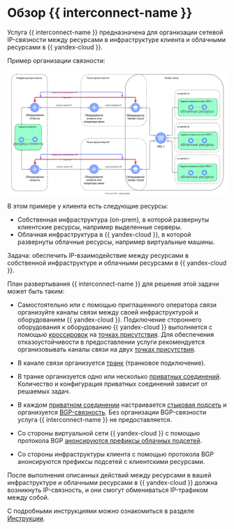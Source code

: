 # Обзор {{ interconnect-name }}

Услуга {{ interconnect-name }} предназначена для организации сетевой IP-связности между ресурсами в инфраструктуре клиента и облачными ресурсами в {{ yandex-cloud }}.  

Пример организации связности:


![interconnect](../../_assets/interconnect/interconnect.svg)



В этом примере у клиента есть следующие ресурсы:

* Собственная инфраструктура (on-prem), в которой развернуты клиентские ресурсы, например выделенные серверы.
* Облачная инфраструктура в {{ yandex-cloud }}, в которой развернуты облачные ресурсы, например виртуальные машины.

Задача: обеспечить IP-взаимодействие между ресурсами в собственной инфраструктуре и облачными ресурсами в {{ yandex-cloud }}.

План развертывания {{ interconnect-name }} для решения этой задачи может быть таким:

* Самостоятельно или с помощью приглашенного оператора связи организуйте каналы связи между своей инфраструктурой и оборудованием {{ yandex-cloud }}. Подключение стороннего оборудования к оборудованию {{ yandex-cloud }} выполняется с помощью [кроссировок](terms.md) на [точках присутствия](pops.md). Для обеспечения отказоустойчивости в предоставлении услуги рекомендуется организовывать каналы связи на двух [точках присутствия](pops.md).


* В канале связи организуется [транк](trunk.md) (транковое подключение).
* В транке организуется одно или несколько [приватных соединений](priv-con.md). Количество и конфигурация приватных соединений зависит от решаемых задач.
* В каждом [приватном соединении](priv-con.md) настраивается [стыковая подсеть](priv-con.md#priv-address) и организуется [BGP-связность](priv-con.md#bgp-peering). Без организации BGP-связности услуга {{ interconnect-name }} не предоставляется.
* Со стороны виртуальной сети {{ yandex-cloud }} с помощью протокола BGP [анонсируются префиксы облачных подсетей](priv-con.md#prc-announce).
* Со стороны инфраструктуры клиента с помощью протокола BGP анонсируются префиксы подсетей с клиентскими ресурсами.

После выполнения описанных действий между ресурсами в вашей инфраструктуре и облачными ресурсами в {{ yandex-cloud }} должна возникнуть IP-связность, и они смогут обмениваться IP-трафиком между собой.

С подробными инструкциями можно ознакомиться в разделе [Инструкции](../operations/).

